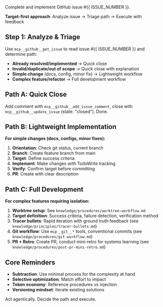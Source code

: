 Complete and implement GitHub issue #{{ ISSUE_NUMBER }}.

**Target-first approach**: Analyze issue → Triage path → Execute with feedback

## Step 1: Analyze & Triage
Use `mcp__github__get_issue` to read issue #{{ ISSUE_NUMBER }} and determine path:
- **Already resolved/implemented** → Quick close
- **Invalid/duplicate/out of scope** → Quick close with explanation  
- **Simple change** (docs, config, minor fix) → Lightweight workflow
- **Complex feature/refactor** → Full development workflow

## Path A: Quick Close
Add comment with `mcp__github__add_issue_comment`, close with `mcp__github__update_issue` (state: "closed"). Done.

## Path B: Lightweight Implementation
**For simple changes (docs, configs, minor fixes):**
1. **Orientation**: Check git status, current branch  
2. **Branch**: Create feature branch from main
3. **Target**: Define success criteria  
4. **Implement**: Make changes with TodoWrite tracking
5. **Verify**: Confirm target before committing
6. **PR**: Create with clear description

## Path C: Full Development  
**For complex features requiring isolation:**

1. **Worktree setup**: See `knowledge/procedures/worktree-workflow.md`
2. **Target definition**: Success criteria, failure detection, verification method  
3. **Tracer bullets**: Rapid iteration with ground truth feedback (see `knowledge/principles/tracer-bullets.md`)
4. **Git workflow**: Use `mcp__git__*` tools, conventional commits (see `knowledge/procedures/git-workflow.md`)
5. **PR + Retro**: Create PR, conduct mini-retro for systems learning (see `knowledge/procedures/post-pr-mini-retro.md`)

## Core Reminders
- **Subtraction**: Use minimal process for the complexity at hand
- **Selective optimization**: Match effort to impact  
- **Token economy**: Reference procedures vs injection
- **Versioning mindset**: Iterate existing solutions

Act agentically. Decide the path and execute.